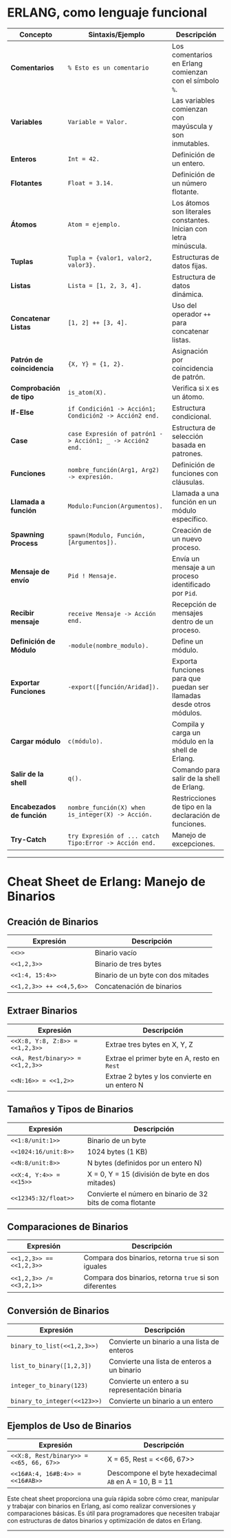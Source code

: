 # ERLANG, como lenguaje funcional

| Concepto                   | Sintaxis/Ejemplo                                 | Descripción                                                        |
|----------------------------|--------------------------------------------------|--------------------------------------------------------------------|
| **Comentarios**            | `% Esto es un comentario`                        | Los comentarios en Erlang comienzan con el símbolo `%`.            |
| **Variables**              | `Variable = Valor.`                              | Las variables comienzan con mayúscula y son inmutables.            |
| **Enteros**                | `Int = 42.`                                       | Definición de un entero.                                           |
| **Flotantes**              | `Float = 3.14.`                                   | Definición de un número flotante.                                  |
| **Átomos**                 | `Atom = ejemplo.`                                 | Los átomos son literales constantes. Inician con letra minúscula.  |
| **Tuplas**                 | `Tupla = {valor1, valor2, valor3}.`               | Estructuras de datos fijas.                                        |
| **Listas**                 | `Lista = [1, 2, 3, 4].`                           | Estructura de datos dinámica.                                      |
| **Concatenar Listas**      | `[1, 2] ++ [3, 4].`                               | Uso del operador `++` para concatenar listas.                      |
| **Patrón de coincidencia** | `{X, Y} = {1, 2}.`                                | Asignación por coincidencia de patrón.                             |
| **Comprobación de tipo**   | `is_atom(X).`                                     | Verifica si `X` es un átomo.                                       |
| **If-Else**                | `if Condición1 -> Acción1; Condición2 -> Acción2 end.` | Estructura condicional.                                          |
| **Case**                   | `case Expresión of patrón1 -> Acción1; _ -> Acción2 end.` | Estructura de selección basada en patrones.                |
| **Funciones**              | `nombre_función(Arg1, Arg2) -> expresión.`        | Definición de funciones con cláusulas.                             |
| **Llamada a función**      | `Modulo:Funcion(Argumentos).`                     | Llamada a una función en un módulo específico.                     |
| **Spawning Process**       | `spawn(Modulo, Función, [Argumentos]).`           | Creación de un nuevo proceso.                                      |
| **Mensaje de envío**       | `Pid ! Mensaje.`                                  | Envía un mensaje a un proceso identificado por `Pid`.              |
| **Recibir mensaje**        | `receive Mensaje -> Acción end.`                  | Recepción de mensajes dentro de un proceso.                        |
| **Definición de Módulo**   | `-module(nombre_modulo).`                         | Define un módulo.                                                  |
| **Exportar Funciones**     | `-export([función/Aridad]).`                      | Exporta funciones para que puedan ser llamadas desde otros módulos.|
| **Cargar módulo**          | `c(módulo).`                                      | Compila y carga un módulo en la shell de Erlang.                   |
| **Salir de la shell**      | `q().`                                            | Comando para salir de la shell de Erlang.                          |
| **Encabezados de función** | `nombre_función(X) when is_integer(X) -> Acción.` | Restricciones de tipo en la declaración de funciones.              |
| **Try-Catch**              | `try Expresión of ... catch Tipo:Error -> Acción end.` | Manejo de excepciones.                                      |


---

# Cheat Sheet de Erlang: Manejo de Binarios

## Creación de Binarios

| **Expresión**                  | **Descripción**                         |
|--------------------------------|-----------------------------------------|
| `<<>>`                         | Binario vacío                           |
| `<<1,2,3>>`                    | Binario de tres bytes                   |
| `<<1:4, 15:4>>`                | Binario de un byte con dos mitades      |
| `<<1,2,3>> ++ <<4,5,6>>`       | Concatenación de binarios               |

## Extraer Binarios

| **Expresión**              | **Descripción**                                     |
|----------------------------|-----------------------------------------------------|
| `<<X:8, Y:8, Z:8>> = <<1,2,3>>` | Extrae tres bytes en X, Y, Z                       |
| `<<A, Rest/binary>> = <<1,2,3>>` | Extrae el primer byte en A, resto en `Rest`         |
| `<<N:16>> = <<1,2>>`          | Extrae 2 bytes y los convierte en un entero N       |

## Tamaños y Tipos de Binarios

| **Expresión**                       | **Descripción**                                         |
|-------------------------------------|---------------------------------------------------------|
| `<<1:8/unit:1>>`                    | Binario de un byte                                      |
| `<<1024:16/unit:8>>`                | 1024 bytes (1 KB)                                       |
| `<<N:8/unit:8>>`                    | N bytes (definidos por un entero N)                     |
| `<<X:4, Y:4>> = <<15>>`             | X = 0, Y = 15 (división de byte en dos mitades)         |
| `<<12345:32/float>>`                | Convierte el número en binario de 32 bits de coma flotante |

## Comparaciones de Binarios

| **Expresión**         | **Descripción**                                   |
|-----------------------|---------------------------------------------------|
| `<<1,2,3>> == <<1,2,3>>`  | Compara dos binarios, retorna `true` si son iguales |
| `<<1,2,3>> /= <<3,2,1>>`  | Compara dos binarios, retorna `true` si son diferentes |

## Conversión de Binarios

| **Expresión**              | **Descripción**                                 |
|----------------------------|-------------------------------------------------|
| `binary_to_list(<<1,2,3>>)` | Convierte un binario a una lista de enteros     |
| `list_to_binary([1,2,3])`   | Convierte una lista de enteros a un binario     |
| `integer_to_binary(123)`    | Convierte un entero a su representación binaria |
| `binary_to_integer(<<123>>)`| Convierte un binario a un entero                |

## Ejemplos de Uso de Binarios

| **Expresión**                          | **Descripción**                                   |
|----------------------------------------|---------------------------------------------------|
| `<<X:8, Rest/binary>> = <<65, 66, 67>>`| X = 65, Rest = <<66, 67>>                         |
| `<<16#A:4, 16#B:4>> = <<16#AB>>`       | Descompone el byte hexadecimal `AB` en A = 10, B = 11 |

Este cheat sheet proporciona una guía rápida sobre cómo crear, manipular y trabajar con binarios en Erlang, así como realizar conversiones y comparaciones básicas. Es útil para programadores que necesiten trabajar con estructuras de datos binarios y optimización de datos en Erlang.

---

